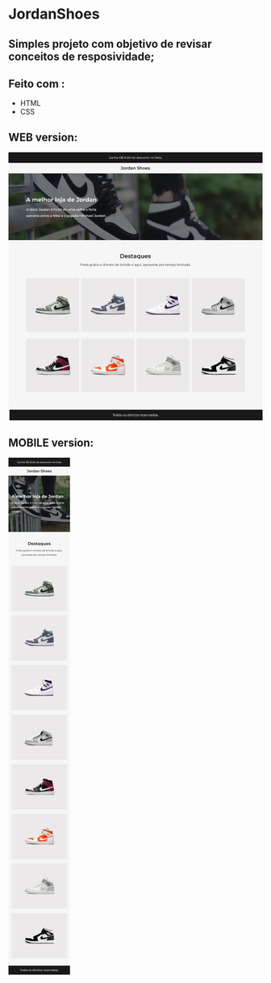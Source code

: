 # JordanShoes

## Simples projeto com objetivo de revisar conceitos de resposividade;

## Feito com :
* HTML
* CSS

## WEB version: 
![image](./src/assets/exemples/Home.png)

## MOBILE version: 
![image](./src/assets/exemples/HomeMobile.png)